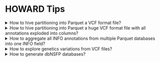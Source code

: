 # HOWARD Tips


<details><summary>How to hive partitioning into Parquet a VCF format file?</summary>

In order to create a database from a VCF file, process partitioning highly speed up futher annotation process. Simply use HOWARD Convert tool with `--parquet_partitions` option. Format of input and output files can be any avaialbe format (e.g. Parquet, VCF, TSV).

This process is not ressource intensive, but can take a while for huge databases. However, using `--explode_infos` option require much more memory for huge databases.

```bash
INPUT=~/howard/databases/dbsnp/current/hg19/b156/dbsnp.parquet
OUTPUT=~/howard/databases/dbsnp/current/hg19/b156/dbsnp.partition.parquet
PARTITIONS="#CHROM" # "#CHROM", "#CHROM,REF,ALT" (for SNV file only) 
howard convert \
   --input=$INPUT \
   --output=$OUTPUT \
   --parquet_partitions="#CHROM" \
   --threads=8
```

</details>

<details><summary>How to hive partitioning into Parquet a huge VCF format file with all annotations exploded into columns?</summary>

Due to memory usage with duckDB, huge VCF file convertion can fail. This tip describe hive partitioning of huge VCF files into Parquet, to prevent memory resource crash.

The following bash script is spliting VCF by "#CHROM" and chunk VCF files with a defined size ("CHUNK_SIZE"). Depending on input VCF file, the number of chunk VCF files will be determined by the content (usually number of annotation within the VCF file). Moreover, Parquet files can also be chunked ("CHUNK_SIZE_PARQUET"). Default options This will ensure a memory usage around 4-5Gb.

Moreover, an additional partitioning can be applied, on one or more specific VCF column or INFO annotation: "None" for no partitioning; "REF,ALT" for VCF only with SNV (e.g. dbSNP); "CLINSIG" for ClinVar database (values such as "Pathogenic, Moslty-Pathogenic"...). Note that partitioning only works for small values (a value lenght will create a too long partition folder), and for not too many values for a column (partition fragments is maximum of 1024). This additional partition can take a while.

In order to create a high-performance database for HOWARD, INFO annotations can be exploded in columns. This option is slower, but generate a Parquet database that will be used by picking needed columns for annotation. Annotations to explode can be chosen with more options.

```bash
# Files
VCF=/tmp/my.vcf.gz                  # Input VCF file
PARQUET=/tmp/my.partition.parquet   # Output Partitioned Parquet folder

# Tools
BCFTOOLS=bcftools   # BCFTools
BGZIP=bgzip         # BGZip
HOWARD=howard       # HOWARD
TABIX=tabix         # Tabix

# Threads
THREADS=12          # Number of threads

# Param
CHUNK_SIZE=1000000000               # 1000000000 for VCF chunk size around 200Mb
CHUNK_SIZE_PARQUET=10000000         # 10000000 for parquet chunk size around 200Mb
PARQUET_PARTITIONS="None"           # "None" for no more partition, "REF,ALT" (SNV VCF) or "REF" or "CLNSIG"...
CONVERT_OPTIONS=" --explode_infos " # Explode INFO annotations into columns

# Create output folder
rm -r $PARQUET
mkdir -p $PARQUET

# Extract header
$BCFTOOLS view -h $VCF --threads $THREADS > $PARQUET/header.vcf

# VCF indexing (if necessary)
if [ ! -e $VCF.tbi ]; then
    $TABIX $VCF
fi;

# For each chromosome
for chr in $($TABIX -l $VCF | cut -f1); do

    if [ "$chr" != "None" ]; then
        echo "# Chromosome '$chr'"

        # Create chromosome folder
        mkdir -p $PARQUET/#CHROM=$chr;

        echo "# Chromosome '$chr' - BCFTools filter and split file..."
        $BCFTOOLS filter $VCF -r $chr --threads $THREADS | $BCFTOOLS view -H --threads $THREADS | split -a 10 -C $CHUNK_SIZE - $PARQUET/#CHROM=$chr/ --filter="$BGZIP -l1 --threads=$THREADS > \$FILE.gz";
        nb_chunk_files=$(ls $PARQUET/#CHROM=$chr/*.gz | wc -l)

        # Convert chunk VCF to Parquet
        i_chunk_files=0
        for file in $PARQUET/#CHROM=$chr/*.gz; do
            
            # Chunk file to TSV and header
            ((i_chunk_files++))
            chunk=$(basename $file | sed s/.gz$//gi)
            echo "# Chromosome '$chr' - Convert VCF to Parquet '$chunk' ($PARQUET_PARTITIONS) [$i_chunk_files/$nb_chunk_files]..."
            mv $file $file.tsv.gz;
            cp $PARQUET/header.vcf $file.tsv.gz.hdr;

            # Convert with partitioning or not
            $HOWARD convert --input=$file.tsv.gz --output=$file.parquet $CONVERT_OPTIONS --threads=$THREADS --parquet_partitions="$PARQUET_PARTITIONS" --verbosity=ERROR --chunk_size=$CHUNK_SIZE_PARQUET

            # Redirect partitioninf folder if any
            if [ "$PARQUET_PARTITIONS" != "" ]; then
                rsync -a $file.parquet/ $(dirname $file)/
                rm -r $file.parquet*
            fi;

            # Clean
            rm -f $file.tsv*

        done;
    fi;
done;

# Create header
cp $PARQUET/header.vcf $PARQUET.hdr

# Show partitioned Parquet folder
tree -h $PARQUET

```

</details>

<details><summary>How to aggregate all INFO annotations from multiple Parquet databases into one INFO field?</summary>

In order to merge all annotations in INFO column of multiple databases, use a SQL query on the list of Parquet databases, and use `STRING_AGG` duckDB function to aggretate values.
This will probably work only for small databases.

```bash
howard query \
   --explode_infos \
   --explode_infos_prefix='INFO/' \
   --query="SELECT \"#CHROM\", POS, REF, ALT, STRING_AGG(INFO, ';') AS INFO \
            FROM parquet_scan('tests/databases/annotations/current/hg19/*.parquet', union_by_name = true) \
            GROUP BY \"#CHROM\", POS, REF, ALT" \
   --output=/tmp/full_annotation.tsv
   
head -n2 /tmp/full_annotation.tsv
```
```
#CHROM  POS     REF     ALT     INFO
chr1    69093   G       T       MCAP13=0.001453;REVEL=0.117;SIFT_score=0.082;SIFT_converted_rankscore=0.333;SIFT_pred=T;SIFT4G_score=0.097;SIFT4G_converted_rankscore=0.392;SIFT4G_pred=T;Polyphen2_HDIV_score=0.0;Polyphen2_HDIV_rankscore=0.029;Polyphen2_HDIV_pred=B;Polyphen2_HVAR_score=0.0;Polyphen2_HVAR_rankscore=0.014;Polyphen2_HVAR_pred=B;LRT_score=0.589;LRT_converted_rankscore=0.056;LRT_pred=N;MutationTaster_score=0.635;MutationTaster_converted_rankscore=0.328;MutationTaster_pred=D;MutationAssessor_score=.;MutationAssessor_rankscore=.;MutationAssessor_pred=.;FATHMM_score=6.74;FATHMM_converted_rankscore=0.005;FATHMM_pred=T;PROVEAN_score=0.27;PROVEAN_converted_rankscore=0.043;PROVEAN_pred=N;VEST4_score=0.12;VEST4_rankscore=0.111;MetaSVM_score=-1.003;MetaSVM_rankscore=0.291;MetaSVM_pred=T;MetaLR_score=0.002;MetaLR_rankscore=0.005;MetaLR_pred=T;MetaRNN_score=0.452;MetaRNN_rankscore=0.666;MetaRNN_pred=T;M_CAP_score=0.001;M_CAP_rankscore=0.022;M_CAP_pred=T;REVEL_score=0.117;REVEL_rankscore=0.332;MutPred_score=0.835;MutPred_rankscore=0.943;MVP_score=0.240;MVP_rankscore=0.236;MPC_score=.;MPC_rankscore=.;PrimateAI_score=.;PrimateAI_rankscore=.;PrimateAI_pred=.;DEOGEN2_score=0.008;DEOGEN2_rankscore=0.072;DEOGEN2_pred=T;BayesDel_addAF_score=-0.359;BayesDel_addAF_rankscore=0.042;BayesDel_addAF_pred=T;BayesDel_noAF_score=-0.754;BayesDel_noAF_rankscore=0.033;BayesDel_noAF_pred=T;ClinPred_score=0.090;ClinPred_rankscore=0.112;ClinPred_pred=T;LIST_S2_score=0.065;LIST_S2_rankscore=0.651;LIST_S2_pred=T;Aloft_pred=.,.,;Aloft_Confidence=.,.,;CADD_raw=0.013;CADD_raw_rankscore=0.049;CADD_phred=2.83;DANN_score=0.602;DANN_rankscore=0.064;fathmm_MKL_coding_score=0.505;fathmm_MKL_coding_rankscore=0.287;fathmm_MKL_coding_pred=D;fathmm_XF_coding_score=0.012;fathmm_XF_coding_rankscore=0.001;fathmm_XF_coding_pred=N;Eigen_raw_coding=-0.958;Eigen_raw_coding_rankscore=0.095;Eigen_PC_raw_coding=-0.968;Eigen_PC_raw_coding_rankscore=0.105;GenoCanyon_score=0;GenoCanyon_rankscore=0.012;integrated_fitCons_score=0.487;integrated_fitCons_rankscore=0.14;integrated_confidence_value=0;LINSIGHT=.;LINSIGHT_rankscore=.;GERP___NR=2.31;GERP___RS=1.36;GERP___RS_rankscore=0.211;phyloP100way_vertebrate=1.139;phyloP100way_vertebrate_rankscore=0.311;phyloP30way_mammalian=0.113;phyloP30way_mammalian_rankscore=0.17;phastCons100way_vertebrate=0.841;phastCons100way_vertebrate_rankscore=0.303;phastCons30way_mammalian=0.552;phastCons30way_mammalian_rankscore=0.281;SiPhy_29way_logOdds=6.575;SiPhy_29way_logOdds_rankscore=0.218;Interpro_domain=.,.;GTEx_V8_gene=.;GTEx_V8_tissue=.;InterVar_automated=Uncertain_significance;PVS1=0;PS1=0;PS2=0;PS3=0;PS4=0;PM1=0;PM2=1;PM3=0;PM4=0;PM5=0;PM6=0;PP1=0;PP2=0;PP3=0;PP4=0;PP5=0;BA1=0;BS1=0;BS2=0;BS3=0;BS4=0;BP1=0;BP2=0;BP3=0;BP4=1;BP5=0;BP6=0;BP7=0
```

</details>

<details><summary>How to explore genetics variations from VCF files?</summary>

[CuteVariant: A standalone and free application to explore genetics variations from VCF files](https://cutevariant.labsquare.org/)

Cutevariant is a cross-plateform application dedicated to maniupulate and filter variation from annotated VCF file. When you create a project, data are imported into an sqlite database that cutevariant queries according your needs. Presently, SnpEff and VEP annotations are supported. Once your project is created, you can query variant using different gui controller or directly using the VQL language. This Domain Specific Language is specially designed for cutevariant and try to keep the same syntax than SQL for an easy use.

Published in [Bioinformatics Advanced - Cutevariant: a standalone GUI-based desktop application to explore genetic variations from an annotated VCF file](https://academic.oup.com/bioinformaticsadvances/article/2/1/vbab028/6440032?login=true)

Documentation available on [cutevariant.labsquare.org](https://cutevariant.labsquare.org/) and [GitHub]((https://github.com/labsquare/cutevariant))

![CuteVariant](https://raw.githubusercontent.com/labsquare/cutevariant/master/screencast.gif "HOWARD Graphical User Interface")

</details>


<details><summary>How to generate dbNSFP databases?</summary>

[dbNSFP](https://sites.google.com/site/jpopgen/dbNSFP) is a database developed for functional prediction and annotation of all potential non-synonymous single-nucleotide variants (nsSNVs) in the human genome. 

In order to use dbNSFP with HOWARD, databases need to be downloaded and formatted. The `databases` tool is able to download and generate VCF, Parquet and Partition Parquet format file. 

```bash
# Download dbNSFP for ALL annotation, in VCF, Parquet and Partition Parquet, with INFO column
howard databases --assembly=hg19 --download-dbnsfp=~/howard/databases/dbnsfp/4.4a --download-dbnsfp-release='4.4a' --download-dbnsfp-parquet --download-dbnsfp-vcf --download-dbnsfp-add-info
```

To generate dbNSFP database in Annovar TXT format, because it can not be provided by [Annovar](https://annovar.openbioinformatics.org/en/latest/user-guide/download/) tool, this following script is useful. Itcan be adapted dependgin on the dbNSFP release and needed assembly. For example, for release 4.4a of dbSNFP, and assembly 'hg19', the positional columns are '$8' for chromosome and '$9' for position (see dbNSFP doc).

```bash
# dbNSFP GZ to Annovar
# Script index annovar downloaded from https://github.com/WGLab/doc-ANNOVAR/issues/15. Official script does not work with some grep releases (https://gist.githubusercontent.com/suqingdong/447ee784582200309c17b3a844566bac/raw/d227a42ca29caece90bb437a9a10732282d2c35f/index_annovar.pl)
# Usage: perl annovar_idx.pl dbFile binSize
# Example: perl annovar_idx.pl hg19_clinvar_20160302.txt 1000 > hg19_clinvar_20160302.txt.idx

# Init
index_annovar=/path/to/annovar_idx.pl
table_annovar=/path/to/table_annovar.pl
dbSNFP_folder=/path/to/dbnsfp/4.4a/
vcf=/path/to/example.vcf.gz
annovar_file=hg19_dbNSFP44a.txt;
annovar_file_gz=$annovar_file.gz;

# Header
first_file=$(ls $dbSNFP_folder/dbNSFP4.4a_variant.chr*.gz | head -n 1)
nb_column=$(zcat $first_file | head -n1 | awk -F"\t" '{print NF}')
zcat $first_file | head -n1 | awk -v nb_column="$nb_column" -F"\t" '{gsub(/\r/,""); printf "#Chr\tStart\tEnd\tRef\tAlt\t"; for (i = 12; i <= nb_column; i++) {printf "%s\t", $i}; printf "\n"}' > $annovar_file;
echo "Number of column: $nb_column"

# Format each variant file (by chromosome)
for file in $dbSNFP_folder/dbNSFP4.4a_variant.chr*.gz; do
    echo $file;
    zcat $file | grep "^#" -v | awk -v nb_column="$nb_column" -F"\t" '$8!="."{gsub(/\r/,""); printf $8"\t"$9"\t"$9"\t"$3"\t"$4"\t"; for (i = 12; i <= nb_column; i++) {if($i==""){$i="."}; printf "%s\t", $i}; printf "\n"}' >> $annovar_file;
done;

# Compress
gzip -9 -c $annovar_file > $annovar_file_gz &

# Index
perl $index_annovar $annovar_file 10000 > $annovar_file.idx

# Annovation test
$table_annovar $vcf . -protocol dbNSFP44a_annovar -buildver hg19 -out /tmp/myanno.vcf.gz -remove -operation f -nastring . -vcfinput
```
> Note: This script is not parallelized, not optimized

</details>


